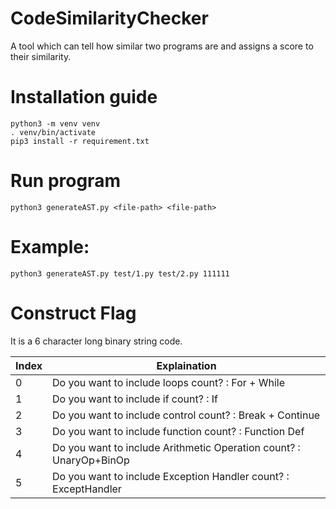 # CodeSimilarityChecker
A tool which can tell how similar two programs are and assigns a score to their similarity.

# Installation guide
    python3 -m venv venv
    . venv/bin/activate
    pip3 install -r requirement.txt

# Run program
    python3 generateAST.py <file-path> <file-path>

# Example:
    python3 generateAST.py test/1.py test/2.py 111111

# Construct Flag

It is a 6 character long binary string code.

Index | Explaination
---   | --- 
0     |   Do you want to include loops count?                : For + While
1     |   Do you want to include if count?                   : If
2     |   Do you want to include control count?              : Break + Continue
3     |   Do you want to include function count?             : Function Def
4     |   Do you want to include Arithmetic Operation count? : UnaryOp+BinOp
5     |   Do you want to include Exception Handler count?    : ExceptHandler

